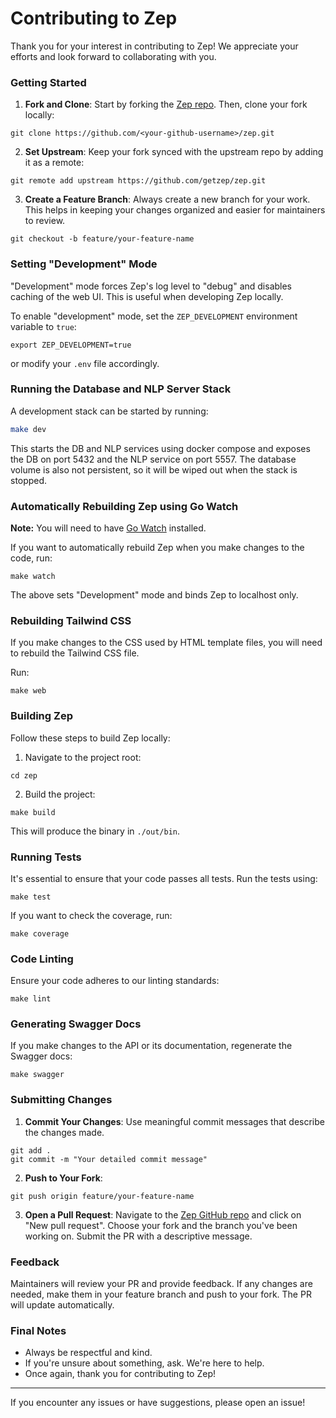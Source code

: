 # Contributing to Zep

Thank you for your interest in contributing to Zep! We appreciate your efforts and look forward to collaborating with you.

### Getting Started

1. **Fork and Clone**: Start by forking the [Zep repo](https://github.com/getzep/zep). Then, clone your fork locally:

```
git clone https://github.com/<your-github-username>/zep.git
```

2. **Set Upstream**: Keep your fork synced with the upstream repo by adding it as a remote:

```
git remote add upstream https://github.com/getzep/zep.git
```

3. **Create a Feature Branch**: Always create a new branch for your work. This helps in keeping your changes organized and easier for maintainers to review.

```
git checkout -b feature/your-feature-name
```

### Setting "Development" Mode
"Development" mode forces Zep's log level to "debug" and disables caching of the web UI. This is useful when developing Zep locally.

To enable "development" mode, set the `ZEP_DEVELOPMENT` environment variable to `true`:

```
export ZEP_DEVELOPMENT=true
```

or modify your `.env` file accordingly.


### Running the Database and NLP Server Stack

A development stack can be started by running:

 ```bash
 make dev
 ```

This starts the DB and NLP services using docker compose and exposes the DB on port 5432 and the NLP service on port 5557. 
The database volume is also not persistent, so it will be wiped out when the stack is stopped.

### Automatically Rebuilding Zep using Go Watch

**Note:** You will need to have [Go Watch](https://github.com/mitranim/gow) installed.

If you want to automatically rebuild Zep when you make changes to the code, run:

```
make watch
```

The above sets "Development" mode and binds Zep to localhost only.


### Rebuilding Tailwind CSS

If you make changes to the CSS used by HTML template files, you will need to rebuild the Tailwind CSS file. 

Run:
```
make web
```

### Building Zep

Follow these steps to build Zep locally:

1. Navigate to the project root:

```
cd zep
```

2. Build the project:

```
make build
```

This will produce the binary in `./out/bin`.

### Running Tests

It's essential to ensure that your code passes all tests. Run the tests using:

```
make test
```

If you want to check the coverage, run:

```
make coverage
```

### Code Linting

Ensure your code adheres to our linting standards:

```
make lint
```

### Generating Swagger Docs

If you make changes to the API or its documentation, regenerate the Swagger docs:

```
make swagger
```

### Submitting Changes

1. **Commit Your Changes**: Use meaningful commit messages that describe the changes made.

```
git add .
git commit -m "Your detailed commit message"
```

2. **Push to Your Fork**:

```
git push origin feature/your-feature-name
```

3. **Open a Pull Request**: Navigate to the [Zep GitHub repo](https://github.com/getzep/zep) and click on "New pull request". Choose your fork and the branch you've been working on. Submit the PR with a descriptive message.

### Feedback

Maintainers will review your PR and provide feedback. If any changes are needed, make them in your feature branch and push to your fork. The PR will update automatically.

### Final Notes

- Always be respectful and kind.
- If you're unsure about something, ask. We're here to help.
- Once again, thank you for contributing to Zep!

---

If you encounter any issues or have suggestions, please open an issue!